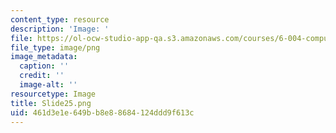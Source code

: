 ```yaml
---
content_type: resource
description: 'Image: '
file: https://ol-ocw-studio-app-qa.s3.amazonaws.com/courses/6-004-computation-structures-spring-2017/461d3e1e649bb8e88684124ddd9f613c_Slide25.png
file_type: image/png
image_metadata:
  caption: ''
  credit: ''
  image-alt: ''
resourcetype: Image
title: Slide25.png
uid: 461d3e1e-649b-b8e8-8684-124ddd9f613c
---
```

